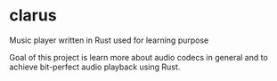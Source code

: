 # clarus
Music player written in Rust used for learning purpose

Goal of this project is learn more about audio codecs in general and to achieve bit-perfect audio playback using Rust.
